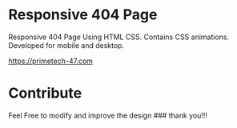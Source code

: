 # Responsive 404 Page
Responsive 404 Page Using HTML CSS.
Contains CSS animations.
Developed for mobile and desktop.

https://primetech-47.com

# Contribute
Feel Free to modify and improve the design ### thank you!!!
